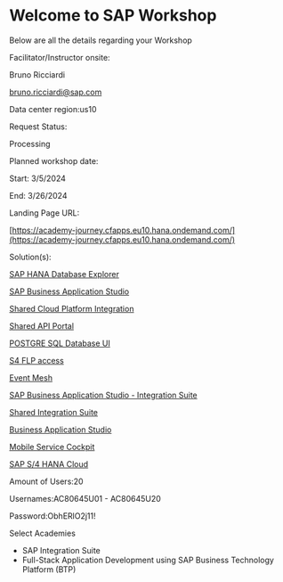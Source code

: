 # Welcome to SAP Workshop

Below are all the details regarding your Workshop

Facilitator/Instructor onsite: 

Bruno Ricciardi

bruno.ricciardi@sap.com




Data center region:us10

Request Status:

Processing

Planned workshop date:

Start: 3/5/2024

End: 3/26/2024

Landing Page URL:

[https://academy-journey.cfapps.eu10.hana.ondemand.com/](https://academy-journey.cfapps.eu10.hana.ondemand.com/)

Solution(s):

[SAP HANA Database Explorer](https://hana-cockpit-004.cfapps.eu10.hana.ondemand.com/hrtt/sap/hana/cst/catalog/cockpit-index.html?databaseid=C3683523)

[SAP Business Application Studio](https://sap-build-hana-cloud.eu10cf.applicationstudio.cloud.sap/index.html)

[Shared Cloud Platform Integration](https://integration-suite-academy-prod-internal.it-cpi018.cfapps.eu10-003.hana.ondemand.com/itspaces)

[Shared API Portal](https://integration-suite-academy-prod-internal.apiportal.cfapps.eu10.hana.ondemand.com/)

[POSTGRE SQL Database UI](https://integration-suite-academy-prod-internal.launchpad.cfapps.eu10.hana.ondemand.com/179148b8-c4e3-4519-8de0-a2d11b5560c4.com-btp-postgredb.combtppostgredb-1.0.0)

[S4 FLP access](https://s4-2020.sapexperienceacademy.com:44300/sap/bc/ui2/flp?sap-client=400&sap-language=EN)

[Event Mesh](https://integration-suite-academy-prod-internal.enterprise-messaging.cfapps.eu10.hana.ondemand.com/)

[SAP Business Application Studio - Integration Suite](https://sap-build-hana-cloud.eu10cf.applicationstudio.cloud.sap/)

[Shared Integration Suite](https://integration-suite-academy-prod-internal.integrationsuite.cfapps.eu10-003.hana.ondemand.com/)

[Business Application Studio](https://ac80645-eu10.eu10cf.applicationstudio.cloud.sap/)

[Mobile Service Cockpit](https://mobile-service-cockpit-web.cfapps.eu10.hana.ondemand.com/cockpit/v1/org/SE_Technical_Academy_ac80645-eu10/space/dev/index.html#/page.apps.overview/mobile-services)

[SAP S/4 HANA Cloud](https://my400139.s4hana.cloud.sap/)

Amount of Users:20

Usernames:AC80645U01 - AC80645U20

Password:ObhERlO2j11!

Select Academies

- SAP Integration Suite
- Full-Stack Application Development using SAP Business Technology Platform (BTP)

